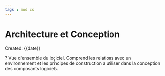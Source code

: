 ```yaml
---
tags : mod cs
---
```

# Architecture et Conception
Created: {{date}}

?
Vue d'ensemble du logiciel. Comprend les relations avec un environnement et les principes de construction a utiliser dans la conception des composants logiciels. 
<!--SR:!2022-11-27,5,150-->